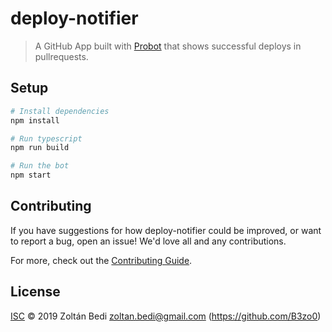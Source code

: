 # deploy-notifier

> A GitHub App built with [Probot](https://github.com/probot/probot) that shows successful deploys in pullrequests.

## Setup

```sh
# Install dependencies
npm install

# Run typescript
npm run build

# Run the bot
npm start
```

## Contributing

If you have suggestions for how deploy-notifier could be improved, or want to report a bug, open an issue! We'd love all and any contributions.

For more, check out the [Contributing Guide](CONTRIBUTING.md).

## License

[ISC](LICENSE) © 2019 Zoltán Bedi <zoltan.bedi@gmail.com> (https://github.com/B3zo0)
